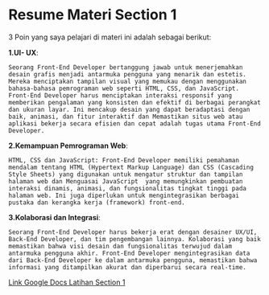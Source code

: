 
# Resume Materi Section 1

3 Poin yang saya pelajari di materi ini adalah sebagai berikut: 


**1.UI- UX**:

    Seorang Front-End Developer bertanggung jawab untuk menerjemahkan desain grafis menjadi antarmuka pengguna yang menarik dan estetis. Mereka menciptakan tampilan visual yang memukau dengan menggunakan bahasa-bahasa pemrograman web seperti HTML, CSS, dan JavaScript. Front-End Developer harus menciptakan interaksi responsif yang memberikan pengalaman yang konsisten dan efektif di berbagai perangkat dan ukuran layar. Ini mencakup desain yang dapat beradaptasi dengan baik, animasi, dan fitur interaktif dan Memastikan situs web atau aplikasi bekerja secara efisien dan cepat adalah tugas utama Front-End Developer. 

**2.Kemampuan Pemrograman Web**:

    HTML, CSS dan JavaScript: Front-End Developer memiliki pemahaman mendalam tentang HTML (Hypertext Markup Language) dan CSS (Cascading Style Sheets) yang digunakan untuk mengatur struktur dan tampilan halaman web dan Menguasai JavaScript  yang memungkinkan pembuatan interaksi dinamis, animasi, dan fungsionalitas tingkat tinggi pada halaman web. Ini juga diperlukan untuk mengintegrasikan berbagai pustaka dan kerangka kerja (framework) front-end.


**3.Kolaborasi dan Integrasi**:

    Seorang Front-End Developer harus bekerja erat dengan desainer UX/UI, Back-End Developer, dan tim pengembangan lainnya. Kolaborasi yang baik memastikan bahwa visi desain dan fungsionalitas terwujud dalam antarmuka pengguna akhir. Front-End Developer mengintegrasikan data dari Back-End Developer ke dalam antarmuka pengguna, memastikan bahwa informasi yang ditampilkan akurat dan diperbarui secara real-time.


[Link Google Docs Latihan Section 1](https://docs.google.com/document/d/1246QIq01tDX9mHuuhAqL3L7fVB7zSsuHt4sGP_Byt_8/edit?usp=sharing)




